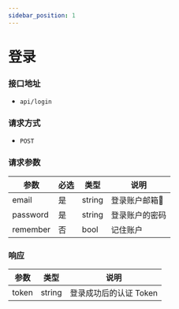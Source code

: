 ```yaml
---
sidebar_position: 1
---
```

# 登录

### 接口地址
- `api/login`

### 请求方式
- `POST`

### 请求参数
|参数|必选|类型|说明
|  ---- | ---- |----|----
|email|是|string|登录账户邮箱📮
|password|是|string|登录账户的密码
|remember|否|bool|记住账户
### 响应
|参数|类型|说明
|  ---- | ---- |----
|token|string|登录成功后的认证 Token
